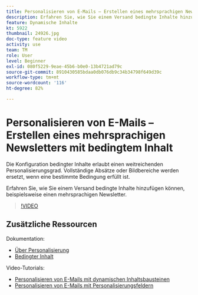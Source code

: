 ```yaml
---
title: Personalisieren von E-Mails – Erstellen eines mehrsprachigen Newsletters mit bedingtem Inhalt
description: Erfahren Sie, wie Sie einem Versand bedingte Inhalte hinzufügen können, beispielsweise einen mehrsprachigen Newsletter.
feature: Dynamische Inhalte
kt: 5922
thumbnail: 24926.jpg
doc-type: feature video
activity: use
team: TM
role: User
level: Beginner
exl-id: 080f5229-9eae-45b6-b0e0-13b4721ad79c
source-git-commit: 8910430585bdaa0db076db9c34b34798f649d39c
workflow-type: tm+mt
source-wordcount: '116'
ht-degree: 82%

---
```


# Personalisieren von E-Mails – Erstellen eines mehrsprachigen Newsletters mit bedingtem Inhalt

Die Konfiguration bedingter Inhalte erlaubt einen weitreichenden Personalisierungsgrad. Vollständige Absätze oder Bildbereiche werden ersetzt, wenn eine bestimmte Bedingung erfüllt ist.

Erfahren Sie, wie Sie einem Versand bedingte Inhalte hinzufügen können, beispielsweise einen mehrsprachigen Newsletter.

>[!VIDEO](https://video.tv.adobe.com/v/24926?quality=12)

## Zusätzliche Ressourcen

Dokumentation:

* [Über Personalisierung](https://experienceleague.adobe.com/docs/campaign-classic/using/sending-messages/personalizing-deliveries/about-personalization.html?lang=en)
* [Bedingter Inhalt](https://experienceleague.adobe.com/docs/campaign-classic/using/sending-messages/personalizing-deliveries/conditional-content.html?lang=en)

Video-Tutorials:

* [Personalisieren von E-Mails mit dynamischen Inhaltsbausteinen](/help/sending-messages/email-channel/personalization-with-dynamic-content-blocks.md)
* [Personalisieren von E-Mails mit Personalisierungsfeldern](/help/sending-messages/email-channel/personalizing-emails-using-personalization-fields.md)
